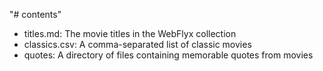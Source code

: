 "# contents"

- titles.md: The movie titles in the WebFlyx collection
- classics.csv: A comma-separated list of classic movies
- quotes: A directory of files containing memorable quotes from movies
